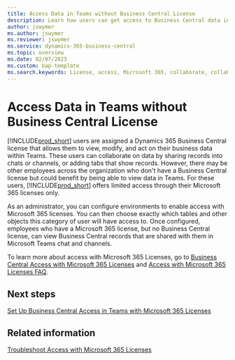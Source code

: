 ```yaml
---
title: Access Data in Teams without Business Central License
description: Learn how users can get access to Business Central data in Microsoft Teams chats and channels, with only a Microsoft 365 license, but no Business Central license.
author: jswymer
ms.author: jswymer 
ms.reviewer: jswymer
ms.service: dynamics-365-business-central
ms.topic: overview
ms.date: 02/07/2023
ms.custom: bap-template
ms.search.keywords: License, access, Microsoft 365, collaborate, collaboration, Teams, Microsoft Teams
---
```


# Access Data in Teams without Business Central License

[!INCLUDE[prod_short](includes/prod_short.md)] users are assigned a Dynamics 365 Business Central license that allows them to view, modify, and act on their business data within Teams. These users can collaborate on data by sharing records into chats or channels, or adding tabs that show records. However, there may be other employees across the organization who don't have a Business Central license but could benefit by being able to view data in Teams. For these users, [!INCLUDE[prod_short](includes/prod_short.md)] offers limited access through their Microsoft 365 licenses only.  

As an administrator, you can configure environments to enable access with Microsoft 365 licenses. You can then choose exactly which tables and other objects this category of user will have access to. Once configured, employees who have a Microsoft 365 license, but no Business Central license, can view Business Central records that are shared with them in Microsoft Teams chat and channels.

To learn more about access with Microsoft 365 Licenses, go to [Business Central Access with Microsoft 365 Licenses](admin-access-with-m365-license.md) and [Access with Microsoft 365 Licenses FAQ](admin-access-with-m365-license-faq.md).

## Next steps

[Set Up Business Central Access in Teams with Microsoft 365 Licenses](admin-access-with-m365-license-setup.md)  

## Related information

[Troubleshoot Access with Microsoft 365 Licenses](admin-access-with-m365-license-troubleshooting.md)  
